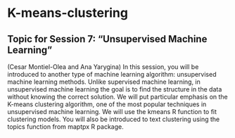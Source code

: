 # K-means-clustering
## Topic for Session 7: “Unsupervised Machine Learning”
(Cesar Montiel-Olea and Ana Yarygina)
In this session, you will be introduced to another type of machine learning algorithm: unsupervised machine learning methods. Unlike supervised machine learning, in unsupervised machine learning the goal is to find the structure in the data without knowing the correct solution. We will put particular emphasis on the K-means clustering algorithm, one of the most popular techniques in unsupervised machine learning.  We will use the kmeans R function to fit clustering models. You will also be introduced to text clustering using the topics function from maptpx R package.


